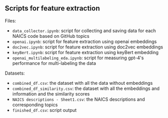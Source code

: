 ## Scripts for feature extraction

Files:

-   `data_collector.ipynb`: script for collecting and saving data for each NAICS code based on GitHub topics
-   `openai.ipynb`: script for feature extraction using openai embeddings
-   `doc2vec.ipynb`: script for feature extraction using doc2vec embeddings
-   `keyBert.ipynb`: script for feature extraction using keyBert embedding
-   `openai_multilabeling_eda.ipynb`: script for measuring gpt-4's performance for multi-labeling the data

Datasets:

-   `combined_df.csv`: the dataset with all the data without embeddings
-   `combined_df_similarity.csv`: the dataset with all the embeddings and information and the similarity scores
-   `NAICS descriptions - Sheet1.csv`: the NAICS descriptions and corresponding topics
-   `finished_df.csv`: script output
